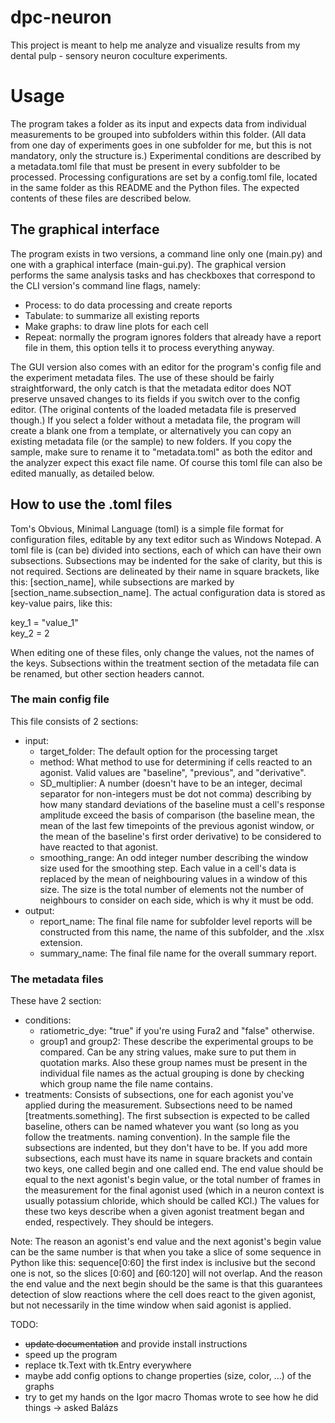# dpc-neuron

This project is meant to help me analyze and visualize results from my dental pulp - sensory neuron coculture experiments.

# Usage
The program takes a folder as its input and expects data from individual measurements to be grouped into subfolders within this folder. (All data from one day of experiments goes in one subfolder for me, but this is not mandatory, only the structure is.) Experimental conditions are described by a metadata.toml file that must be present in every subfolder to be processed. Processing configurations are set by a config.toml file, located in the same folder as this README and the Python files. The expected contents of these files are described below.

## The graphical interface
The program exists in two versions, a command line only one (main.py) and one with a graphical interface (main-gui.py). The graphical version performs the same analysis tasks and has checkboxes that correspond to the CLI version's command line flags, namely:
- Process: to do data processing and create reports
- Tabulate: to summarize all existing reports
- Make graphs: to draw line plots for each cell
- Repeat: normally the program ignores folders that already have a report file in them, this option tells it to process everything anyway.

The GUI version also comes with an editor for the program's config file and the experiment metadata files. The use of these should be fairly straightforward, the only catch is that the metadata editor does NOT preserve unsaved changes to its fields if you switch over to the config editor. (The original contents of the loaded metadata file is preserved though.) If you select a folder without a metadata file, the program will create a blank one from a template, or alternatively you can copy an existing metadata file (or the sample) to new folders. If you copy the sample, make sure to rename it to "metadata.toml" as both the editor and the analyzer expect this exact file name. Of course this toml file can also be edited manually, as detailed below.

## How to use the .toml files
Tom's Obvious, Minimal Language (toml) is a simple file format for configuration files, editable by any text editor such as Windows Notepad. A toml file is (can be) divided into sections, each of which can have their own subsections. Subsections may be indented for the sake of clarity, but this is not required. Sections are delineated by their name in square brackets, like this: [section_name], while subsections are marked by [section_name.subsection_name]. The actual configuration data is stored as key-value pairs, like this:

key_1 = "value_1"  
key_2 = 2

When editing one of these files, only change the values, not the names of the keys. Subsections within the treatment section of the metadata file can be renamed, but other section headers cannot.

### The main config file
This file consists of 2 sections:
- input:
    - target_folder: The default option for the processing target
    - method: What method to use for determining if cells reacted to an agonist. Valid values are "baseline", "previous", and "derivative".
    - SD_multiplier: A number (doesn't have to be an integer, decimal separator for non-integers must be dot not comma) describing by how many standard deviations of the baseline must a cell's response amplitude exceed the basis of comparison (the baseline mean, the mean of the last few timepoints of the previous agonist window, or the mean of the baseline's first order derivative) to be considered to have reacted to that agonist.
    - smoothing_range: An odd integer number describing the window size used for the smoothing step. Each value in a cell's data is replaced by the mean of neighbouring values in a window of this size. The size is the total number of elements not the number of neighbours to consider on each side, which is why it must be odd.
- output:
    - report_name: The final file name for subfolder level reports will be constructed from this name, the name of this subfolder, and the .xlsx extension.
    - summary_name: The final file name for the overall summary report.

### The metadata files
These have 2 section:
- conditions:
    - ratiometric_dye: "true" if you're using Fura2 and "false" otherwise.
    - group1 and group2: These describe the experimental groups to be compared. Can be any string values, make sure to put them in quotation marks. Also these group names must be present in the individual file names as the actual grouping is done by checking which group name the file name contains.
- treatments: Consists of subsections, one for each agonist you've applied during the measurement. Subsections need to be named [treatments.something]. The first subsection is expected to be called baseline, others can be named whatever you want (so long as you follow the treatments. naming convention). In the sample file the subsections are indented, but they don't have to be. If you add more subsections, each must have its name in square brackets and contain two keys, one called begin and one called end. The end value should be equal to the next agonist's begin value, or the total number of frames in the measurement for the final agonist used (which in a neuron context is usually potassium chloride, which should be called KCl.) The values for these two keys describe when a given agonist treatment began and ended, respectively. They should be integers.

Note: The reason an agonist's end value and the next agonist's begin value can be the same number is that when you take a slice of some sequence in Python like this: sequence[0:60] the first index is inclusive but the second one is not, so the slices [0:60] and [60:120] will not overlap. And the reason the end value and the next begin should be the same is that this guarantees detection of slow reactions where the cell does react to the given agonist, but not necessarily in the time window when said agonist is applied.

TODO:
- ~~update documentation~~ and provide install instructions
- speed up the program
- replace tk.Text with tk.Entry everywhere
- maybe add config options to change properties (size, color, ...) of the graphs
- try to get my hands on the Igor macro Thomas wrote to see how he did things -> asked Balázs
